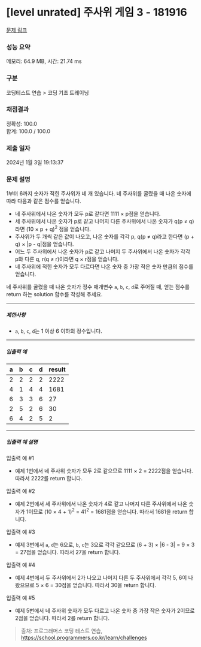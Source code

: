 # [level unrated] 주사위 게임 3 - 181916 

[문제 링크](https://school.programmers.co.kr/learn/courses/30/lessons/181916) 

### 성능 요약

메모리: 64.9 MB, 시간: 21.74 ms

### 구분

코딩테스트 연습 > 코딩 기초 트레이닝

### 채점결과

정확성: 100.0<br/>합계: 100.0 / 100.0

### 제출 일자

2024년 1월 3일 19:13:37

### 문제 설명

<p>1부터 6까지 숫자가 적힌 주사위가 네 개 있습니다. 네 주사위를 굴렸을 때 나온 숫자에 따라 다음과 같은 점수를 얻습니다.</p>

<ul>
<li>네 주사위에서 나온 숫자가 모두 p로 같다면 1111 × p점을 얻습니다.</li>
<li>세 주사위에서 나온 숫자가 p로 같고 나머지 다른 주사위에서 나온 숫자가 q(p ≠ q)라면 (10 × p + q)<sup>2</sup> 점을 얻습니다.</li>
<li>주사위가 두 개씩 같은 값이 나오고, 나온 숫자를 각각 p, q(p ≠ q)라고 한다면 (p + q) × |p - q|점을 얻습니다.</li>
<li>어느 두 주사위에서 나온 숫자가 p로 같고 나머지 두 주사위에서 나온 숫자가 각각 p와 다른 q, r(q ≠ r)이라면 q × r점을 얻습니다.</li>
<li>네 주사위에 적힌 숫자가 모두 다르다면 나온 숫자 중 가장 작은 숫자 만큼의 점수를 얻습니다.</li>
</ul>

<p>네 주사위를 굴렸을 때 나온 숫자가 정수 매개변수 <code>a</code>, <code>b</code>, <code>c</code>, <code>d</code>로 주어질 때, 얻는 점수를 return 하는 solution 함수를 작성해 주세요.</p>

<hr>

<h5>제한사항</h5>

<ul>
<li><code>a</code>, <code>b</code>, <code>c</code>, <code>d</code>는 1 이상 6 이하의 정수입니다.</li>
</ul>

<hr>

<h5>입출력 예</h5>
<table class="table">
        <thead><tr>
<th>a</th>
<th>b</th>
<th>c</th>
<th>d</th>
<th>result</th>
</tr>
</thead>
        <tbody><tr>
<td>2</td>
<td>2</td>
<td>2</td>
<td>2</td>
<td>2222</td>
</tr>
<tr>
<td>4</td>
<td>1</td>
<td>4</td>
<td>4</td>
<td>1681</td>
</tr>
<tr>
<td>6</td>
<td>3</td>
<td>3</td>
<td>6</td>
<td>27</td>
</tr>
<tr>
<td>2</td>
<td>5</td>
<td>2</td>
<td>6</td>
<td>30</td>
</tr>
<tr>
<td>6</td>
<td>4</td>
<td>2</td>
<td>5</td>
<td>2</td>
</tr>
</tbody>
      </table>
<hr>

<h5>입출력 예 설명</h5>

<p>입출력 예 #1</p>

<ul>
<li>예제 1번에서 네 주사위 숫자가 모두 2로 같으므로 1111 × 2 = 2222점을 얻습니다. 따라서 2222를 return 합니다.</li>
</ul>

<p>입출력 예 #2</p>

<ul>
<li>예제 2번에서 세 주사위에서 나온 숫자가 4로 같고 나머지 다른 주사위에서 나온 숫자가 1이므로 (10 × 4 + 1)<sup>2</sup> = 41<sup>2</sup> = 1681점을 얻습니다. 따라서 1681을 return 합니다.</li>
</ul>

<p>입출력 예 #3</p>

<ul>
<li>예제 3번에서 <code>a</code>, <code>d</code>는 6으로, <code>b</code>, <code>c</code>는 3으로 각각 같으므로 (6 + 3) × |6 - 3| = 9 × 3 = 27점을 얻습니다. 따라서 27을 return 합니다.</li>
</ul>

<p>입출력 예 #4</p>

<ul>
<li>예제 4번에서 두 주사위에서 2가 나오고 나머지 다른 두 주사위에서 각각 5, 6이 나왔으므로 5 × 6 = 30점을 얻습니다. 따라서 30을 return 합니다.</li>
</ul>

<p>입출력 예 #5</p>

<ul>
<li>예제 5번에서 네 주사위 숫자가 모두 다르고 나온 숫자 중 가장 작은 숫자가 2이므로 2점을 얻습니다. 따라서 2를 return 합니다.</li>
</ul>


> 출처: 프로그래머스 코딩 테스트 연습, https://school.programmers.co.kr/learn/challenges